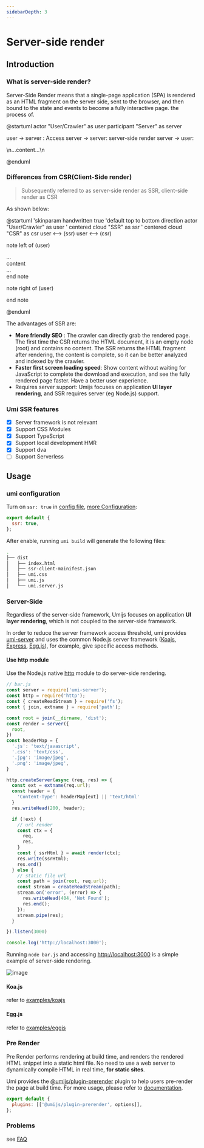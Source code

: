 ```yaml
---
sidebarDepth: 3
---
```


# Server-side render

<Badge text="Support in 2.8.0+"/>

<!-- [[toc]] -->

## Introduction

### What is server-side render?

Server-Side Render means that a single-page application (SPA) is rendered as an HTML fragment on the server side, sent to the browser, and then bound to the state and events to become a fully interactive page. the process of.

@startuml
actor "User/Crawler" as user
participant "Server" as server

user -> server : Access
server -> server: server-side render
server -> user: <div id="root">\n...content...\n</div>

@enduml

### Differences from CSR(Client-Side render)

> Subsequently referred to as server-side render as SSR, client-side render as CSR

As shown below:

@startuml
'skinparam handwritten true
'default
top to bottom direction
actor "User/Crawler" as user
' centered
cloud "SSR" as ssr
' centered
cloud "CSR" as csr
user <--> (ssr)
user <--> (csr)

note left of (user)
  <div id="root">
    ...<div>content</div>...
  </div>
end note

note right of (user)
  <div id="root"></div>
end note

@enduml

The advantages of SSR are:

- **More friendly SEO** : The crawler can directly grab the rendered page. The first time the CSR returns the HTML document, it is an empty node (root) and contains no content. The SSR returns the HTML fragment after rendering, the content is complete, so it can be better analyzed and indexed by the crawler.
- **Faster first screen loading speed**: Show content without waiting for JavaScript to complete the download and execution, and see the fully rendered page faster. Have a better user experience.
- Requires server support: Umijs focuses on application **UI layer rendering**, and SSR requires server (eg Node.js) support.

### Umi SSR features

- [x] Server framework is not relevant
- [x] Support CSS Modules
- [x] Support TypeScript
- [x] Support local development HMR
- [x] Support dva
- [ ] Support Serverless

## Usage

### umi configuration

Turn on `ssr: true` in [config file](/guide/config.html#configuration-file), [more Configuration](/config/#ssr):

```js
export default {
  ssr: true,
};
```

After enable, running `umi build` will generate the following files:

```bash
.
├── dist
│   ├── index.html
│   ├── ssr-client-mainifest.json
│   ├── umi.css
│   ├── umi.js
│   └── umi.server.js
```

### Server-Side

Regardless of the server-side framework, Umijs focuses on application **UI layer rendering**, which is not coupled to the server-side framework.

In order to reduce the server framework access threshold, umi provides [umi-server](https://npmjs.com/package/umi-server) and uses the common Node.js server framework ([Koajs](https://koajs.com), [Express](https://expressjs.com/), [Egg.js](https://eggjs.org/)), for example, give specific access methods.

#### Use http module

Use the Node.js native [http](http://nodejs.org/api/http.html#http_http) module to do server-side rendering.

```js
// bar.js
const server = require('umi-server');
const http = require('http');
const { createReadStream } = require('fs');
const { join, extname } = require('path');

const root = join(__dirname, 'dist');
const render = server({
  root,
})
const headerMap = {
  '.js': 'text/javascript',
  '.css': 'text/css',
  '.jpg': 'image/jpeg',
  '.png': 'image/jpeg',
}

http.createServer(async (req, res) => {
  const ext = extname(req.url);
  const header = {
    'Content-Type': headerMap[ext] || 'text/html'
  }
  res.writeHead(200, header);

  if (!ext) {
    // url render
    const ctx = {
      req,
      res,
    }
    const { ssrHtml } = await render(ctx);
    res.write(ssrHtml);
    res.end()
  } else {
    // static file url
    const path = join(root, req.url);
    const stream = createReadStream(path);
    stream.on('error', (error) => {
      res.writeHead(404, 'Not Found');
      res.end();
    });
    stream.pipe(res);
  }

}).listen(3000)

console.log('http://localhost:3000');
```

Running `node bar.js` and accessing [http://localhost:3000](http://localhost:3000) is a simple example of server-side rendering.

![image](https://user-images.githubusercontent.com/13595509/67446985-0e069700-f645-11e9-85c6-b2ce7f977f74.png)

#### Koa.js

refer to [examples/koajs](https://github.com/umijs/umi-server/tree/master/examples/koajs)


#### Egg.js

refer to [examples/eggjs](https://github.com/umijs/umi-server/tree/master/examples/eggjs)

### Pre Render

Pre Render performs rendering at build time, and renders the rendered HTML snippet into a static html file. No need to use a web server to dynamically compile HTML in real time, **for static sites**.

Umi provides the [@umijs/plugin-prerender](https://github.com/umijs/umi-server/tree/master/packages/umi-plugin-prerender) plugin to help users pre-render the page at build time. For more usage, please refer to [documentation](https://github.com/umijs/umi-server/tree/master/packages/umi-plugin-prerender).

```js
export default {
  plugins: [['@umijs/plugin-prerender', options]],
};
```

### Problems

see [FAQ](https://umijs.org/guide/faq.html#ssr)
